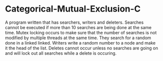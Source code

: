# Categorical-Mutual-Exclusion-C

A program written that has searchers, writers and deleters. Searches cannot be executed if more than 10 searches are being done at the same time. Mutex locking occurs to make sure that the number of searches is not modified by multiple threads at the same time. They search for a random done in a linked linked. Writers write a random number to a node and make it the head of the list. Deletes cannot occur unless no searches are going on and will lock out all searches while a delete is occuring.
